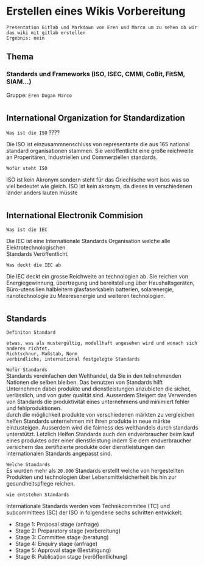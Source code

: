 # Erstellen eines Wikis Vorbereitung
````
Presentation Gitlab und Markdown von Eren und Marco um zu sehen ob wir das wiki mit gitlab erstellen
Ergebnis: nein  
````
## Thema 
### Standards und Frameworks (ISO, ISEC, CMMI, CoBit, FitSM, SIAM...)
Gruppe: `Eren Dogan Marco`  
#
## International Organization for Standardization

`Was ist die ISO`  ???? 

Die ISO ist einzusammnenschluss von representante die aus 165 national standard organisationen stammen. Sie veröffentlicht eine große reichweite an Properitären, Industriellen und Commerziellen standards.


`Wofür steht ISO`

ISO ist kein Akronym sondern steht für das Griechische wort isos was so viel bedeutet wie gleich. ISO ist kein akronym, da dieses in verschiedenen länder anders lauten müsste

#
## International Electronik Commision

`Was ist die IEC`  

Die IEC ist eine Internationale Standards Organisation welche alle Elektrotechnologischen  
Standards Veröffentlicht.

`Was deckt die IEC ab`

Die IEC deckt ein grosse Reichweite an technologien ab. Sie reichen von Energiegewinnung, übertragung und bereitstellung über Haushaltsgeräten, Büro-utensilien halbleitern glasfaserkabeln batterien, solarenergie, nanotechnologie zu Meeresenergie und weiteren technologien.

#

## Standards

`Definiton Standard`
````
etwas, was als mustergültig, modellhaft angesehen wird und wonach sich anderes richtet. 
Richtschnur, Maßstab, Norm
verbindliche, international festgelegte Standards
````

`Wofür Standards`  
Standards vereinfachen den Welthandel, da Sie in den teilnehmenden Nationen die selben bleiben.
Das benutzen von Standards hilft Unternehmen dabei produkte und dienstleistungen anzubieten die sicher, verlässlich, und von guter qualität sind.
Ausserdem Steigert das Verwenden von Standards die produktivität eines unternehmens und minimiert fehler und fehlproduktionen.  
durch die möglichkeit produkte von verschiedenen märkten zu vergleichen helfen Standards unternehmen mit ihren produkte in neue märkte einzusteigen.
Ausserdem wird die fairness des welthandels durch standards unterstützt.
Letzlich Helfen Standards auch den endverbraucher beim kauf eines produktes oder einer dienstleistung
indem Sie dem endverbraucher versichern das zertifizierte produkte oder dienstleistungen den internationalen Standards angepasst sind.

`Welche Standards`  
Es wurden mehr als `20.000` Standards erstellt welche von hergestellten Produkten und technologien über Lebensmittelsicherheit bis hin zur gesundheitspflege reichen.

`wie entstehen Standards`

Internationale Standards werden vom Technikcommitee (TC) und subcommittees (SC) der ISO in folgendene sechs schritten entwickelt. 

+ Stage 1: Proposal stage (anfrage)
+ Stage 2: Preparatory stage (vorbereitung)
+ Stage 3: Committee stage (beratung)
+ Stage 4: Enquiry stage (anfrage)
+ Stage 5: Approval stage (Bestätigung)
+ Stage 6: Publication stage (veröffentlichung)

